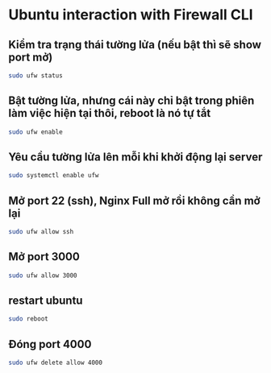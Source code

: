 # Ubuntu interaction with Firewall CLI

## Kiểm tra trạng thái tường lửa (nếu bật thì sẽ show port mở)

```bash
sudo ufw status
```

## Bật tường lửa, nhưng cái này chỉ bật trong phiên làm việc hiện tại thôi, reboot là nó tự tắt

```bash
sudo ufw enable
```

## Yêu cầu tường lửa lên mỗi khi khởi động lại server

```bash
sudo systemctl enable ufw
```

## Mở port 22 (ssh), Nginx Full mở rồi không cần mở lại

```bash
sudo ufw allow ssh
```

## Mở port 3000

```bash
sudo ufw allow 3000
```

## restart ubuntu

```bash
sudo reboot
```

## Đóng port 4000

```bash
sudo ufw delete allow 4000
```
